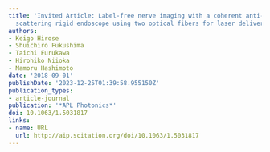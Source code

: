 ```yaml
---
title: 'Invited Article: Label-free nerve imaging with a coherent anti-Stokes Raman
  scattering rigid endoscope using two optical fibers for laser delivery'
authors:
- Keigo Hirose
- Shuichiro Fukushima
- Taichi Furukawa
- Hirohiko Niioka
- Mamoru Hashimoto
date: '2018-09-01'
publishDate: '2023-12-25T01:39:58.955150Z'
publication_types:
- article-journal
publication: '*APL Photonics*'
doi: 10.1063/1.5031817
links:
- name: URL
  url: http://aip.scitation.org/doi/10.1063/1.5031817
---
```

